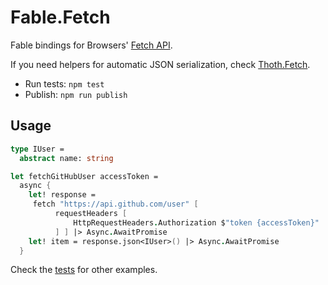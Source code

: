 # Fable.Fetch

Fable bindings for Browsers' [Fetch API](https://developer.mozilla.org/en-US/docs/Web/API/Fetch_API).

If you need helpers for automatic JSON serialization, check [Thoth.Fetch](https://github.com/thoth-org/Thoth.Fetch#thothfetch-).

- Run tests: `npm test`
- Publish: `npm run publish`

## Usage

```fsharp
type IUser =
  abstract name: string

let fetchGitHubUser accessToken =
  async {
    let! response =
     fetch "https://api.github.com/user" [
          requestHeaders [
              HttpRequestHeaders.Authorization $"token {accessToken}"
          ] ] |> Async.AwaitPromise
    let! item = response.json<IUser>() |> Async.AwaitPromise
  }
```

Check the [tests](https://github.com/fable-compiler/fable-fetch/blob/master/tests/FetchTests.fs) for other examples.
